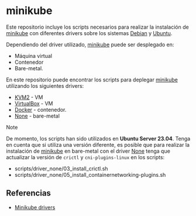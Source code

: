 # minikube

Este repositorio incluye los scripts necesarios para realizar la instalación de [minikube][1] con diferentes drivers sobre los sistemas [Debian][2] y [Ubuntu][3].

Dependiendo del driver utilizado, [minikube][1] puede ser desplegado en:

- Máquina virtual
- Contenedor
- Bare-metal.

En este repositorio puede encontrar los scripts para deplegar [minikube][1] utilizando los siguientes drivers:

- [KVM2](./scripts/driver_kvm2/) - VM
- [VirtualBox](./scripts/driver_virtualbox/) - VM
- [Docker](./scripts/driver_docker/) - contenedor.
- [None](./scripts/driver_none/) - bare-metal

> [!NOTE]
> De momento, los scripts han sido utilizados en **Ubuntu Server 23.04**. Tenga en cuenta que si utiliza una versión diferente, es posible que para realizar la instalación de [minikube][1] en bare-metal con el driver [None](./scripts/driver_none/) tenga que actualizar la versión de `crictl` y `cni-plugins-linux` en los scripts:
> - scripts/driver_none/03_install_crictl.sh
> - scripts/driver_none/05_install_containernetworking-plugins.sh


## Referencias

- [Minikube drivers](https://minikube.sigs.k8s.io/docs/drivers/)

[1]: https://minikube.sigs.k8s.io
[2]: https://www.debian.org/index.es.html
[3]: https://ubuntu.com/